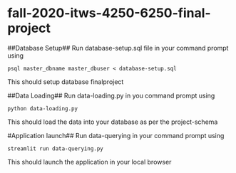 # fall-2020-itws-4250-6250-final-project

##Database Setup##
Run database-setup.sql file in your command prompt using

`psql master_dbname master_dbuser < database-setup.sql`

This should setup database finalproject

##Data Loading##
Run data-loading.py in you command prompt using

`python data-loading.py`

This should load the data into your database as per the project-schema

#Application launch##
Run data-querying in your command prompt using

`streamlit run data-querying.py`

This should launch the application in your local browser